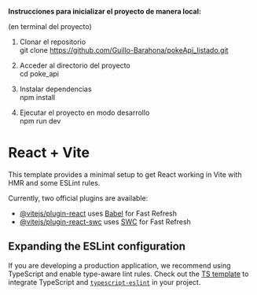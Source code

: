 <b>Instrucciones para inicializar el proyecto de manera local:</b><br>

(en terminal del proyecto) <br>

1. Clonar el repositorio <br>
git clone https://github.com/Guillo-Barahona/pokeApi_listado.git <br>

2. Acceder al directorio del proyecto<br>
cd poke_api <br>

3. Instalar dependencias<br>
npm install <br>

4. Ejecutar el proyecto en modo desarrollo<br>
npm run dev <br>
 






# React + Vite

This template provides a minimal setup to get React working in Vite with HMR and some ESLint rules.

Currently, two official plugins are available:

- [@vitejs/plugin-react](https://github.com/vitejs/vite-plugin-react/blob/main/packages/plugin-react/README.md) uses [Babel](https://babeljs.io/) for Fast Refresh
- [@vitejs/plugin-react-swc](https://github.com/vitejs/vite-plugin-react-swc) uses [SWC](https://swc.rs/) for Fast Refresh

## Expanding the ESLint configuration

If you are developing a production application, we recommend using TypeScript and enable type-aware lint rules. Check out the [TS template](https://github.com/vitejs/vite/tree/main/packages/create-vite/template-react-ts) to integrate TypeScript and [`typescript-eslint`](https://typescript-eslint.io) in your project.
